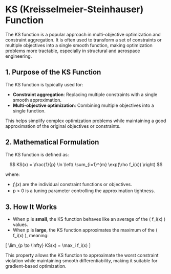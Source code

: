 # KS (Kreisselmeier-Steinhauser) Function

The KS function is a popular approach in multi-objective optimization and constraint aggregation. It is often used to transform a set of constraints or multiple objectives into a single smooth function, making optimization problems more tractable, especially in structural and aerospace engineering.

## 1. Purpose of the KS Function
The KS function is typically used for:
- **Constraint aggregation**: Replacing multiple constraints with a single smooth approximation.
- **Multi-objective optimization**: Combining multiple objectives into a single function.

This helps simplify complex optimization problems while maintaining a good approximation of the original objectives or constraints.

## 2. Mathematical Formulation
The KS function is defined as:

$$
KS(x) = \frac{1}{p} \ln \left( \sum_{i=1}^{m} \exp(\rho f_i(x)) \right)
$$

where:
-  $f_i(x)$  are the individual constraint functions or objectives.
- p > 0  is a tuning parameter controlling the approximation tightness.

## 3. How It Works
- When p is **small**, the KS function behaves like an average of the \( f_i(x) \) values.
- When p is **large**, the KS function approximates the maximum of the \( f_i(x) \), meaning:

\[
\lim_{p \to \infty} KS(x) = \max_i f_i(x)
\]

This property allows the KS function to approximate the worst constraint violation while maintaining smooth differentiability, making it suitable for gradient-based optimization.
